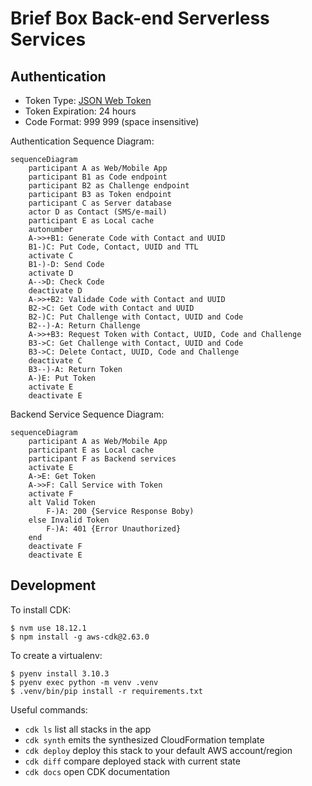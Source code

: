 # Brief Box Back-end Serverless Services

## Authentication

- Token Type: [JSON Web Token](https://jwt.io)
- Token Expiration: 24 hours
- Code Format: 999 999 (space insensitive)

Authentication Sequence Diagram:

```mermaid
sequenceDiagram
    participant A as Web/Mobile App
    participant B1 as Code endpoint
    participant B2 as Challenge endpoint
    participant B3 as Token endpoint
    participant C as Server database
    actor D as Contact (SMS/e-mail)
    participant E as Local cache
    autonumber
    A->>+B1: Generate Code with Contact and UUID
    B1-)C: Put Code, Contact, UUID and TTL
    activate C
    B1-)-D: Send Code
    activate D
    A-->D: Check Code
    deactivate D
    A->>+B2: Validade Code with Contact and UUID
    B2->C: Get Code with Contact and UUID
    B2-)C: Put Challenge with Contact, UUID and Code
    B2--)-A: Return Challenge
    A->>+B3: Request Token with Contact, UUID, Code and Challenge
    B3->C: Get Challenge with Contact, UUID and Code
    B3->C: Delete Contact, UUID, Code and Challenge
    deactivate C
    B3--)-A: Return Token
    A-)E: Put Token
    activate E
    deactivate E
```

Backend Service Sequence Diagram:

```mermaid
sequenceDiagram
    participant A as Web/Mobile App
    participant E as Local cache
    participant F as Backend services
    activate E
    A->E: Get Token
    A->>F: Call Service with Token
    activate F
    alt Valid Token
        F-)A: 200 {Service Response Boby)
    else Invalid Token
        F-)A: 401 {Error Unauthorized}
    end
    deactivate F
    deactivate E
```


## Development

To install CDK:

```
$ nvm use 18.12.1
$ npm install -g aws-cdk@2.63.0
```

To create a virtualenv:

```
$ pyenv install 3.10.3
$ pyenv exec python -m venv .venv
$ .venv/bin/pip install -r requirements.txt
```

Useful commands:

 * `cdk ls`          list all stacks in the app
 * `cdk synth`       emits the synthesized CloudFormation template
 * `cdk deploy`      deploy this stack to your default AWS account/region
 * `cdk diff`        compare deployed stack with current state
 * `cdk docs`        open CDK documentation

